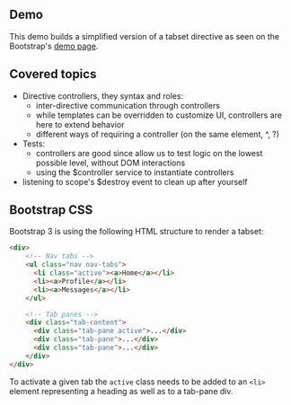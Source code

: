 ## Demo

This demo builds a simplified version of a tabset directive as seen on the Bootstrap's
[demo page](http://getbootstrap.com/javascript/#tabs).

## Covered topics

* Directive controllers, they syntax and roles:
    * inter-directive communication through controllers
    * while templates can be overridden to customize UI, controllers are here to extend behavior
    * different ways of requiring a controller (on the same element, ^, ?)
* Tests:
    * controllers are good since allow us to test logic on the lowest possible level, without DOM interactions
    * using the $controller service to instantiate controllers
* listening to scope's $destroy event to clean up after yourself

## Bootstrap CSS

Bootstrap 3 is using the following HTML structure to render a tabset:

```html
<div>
    <!-- Nav tabs -->
    <ul class="nav nav-tabs">
      <li class="active"><a>Home</a></li>
      <li><a>Profile</a></li>
      <li><a>Messages</a></li>
    </ul>

    <!-- Tab panes -->
    <div class="tab-content">
      <div class="tab-pane active">...</div>
      <div class="tab-pane">...</div>
      <div class="tab-pane">...</div>
    </div>
</div>
```
To activate a given tab the `active` class needs to be added to an `<li>` element representing a heading
as well as to a tab-pane div.